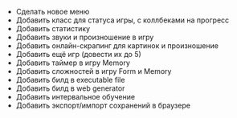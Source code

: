+ Сделать новое меню
+ Добавить класс для статуса игры, с коллбеками на прогресс
+ Добавить статистику
+ Добавить звуки и произношение в игру
+ Добавить онлайн-скрапинг для картинок и произношение
+ Добавить ещё игр (довести их до 5)
+ Добавить таймер в игру Memory
+ Добавить сложностей в игру Form и Memory
+ Добавить билд в executable file
+ Добавить билд в web generator
+ Добавить интервальное обучение
+ Добавить экспорт/импорт сохранений в браузере